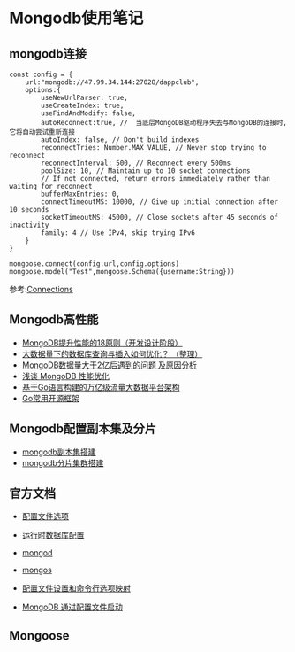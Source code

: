 # Mongodb使用笔记

## mongodb连接

```
const config = {
    url:"mongodb://47.99.34.144:27028/dappclub",
    options:{
        useNewUrlParser: true,  
        useCreateIndex: true,
        useFindAndModify: false,
        autoReconnect:true, //  当底层MongoDB驱动程序失去与MongoDB的连接时,它将自动尝试重新连接
        autoIndex: false, // Don't build indexes
        reconnectTries: Number.MAX_VALUE, // Never stop trying to reconnect
        reconnectInterval: 500, // Reconnect every 500ms
        poolSize: 10, // Maintain up to 10 socket connections
        // If not connected, return errors immediately rather than waiting for reconnect
        bufferMaxEntries: 0,
        connectTimeoutMS: 10000, // Give up initial connection after 10 seconds
        socketTimeoutMS: 45000, // Close sockets after 45 seconds of inactivity
        family: 4 // Use IPv4, skip trying IPv6
    }
}

mongoose.connect(config.url,config.options)
mongoose.model("Test",mongoose.Schema({username:String}))
```

参考:[Connections](https://mongoosejs.com/docs/connections.html)

## Mongodb高性能

- [MongoDB提升性能的18原则（开发设计阶段）](https://blog.fundebug.com/2018/09/19/18-principle-to-improve-mongodb-performance/)
- [大数据量下的数据库查询与插入如何优化？ （整理）](https://yq.aliyun.com/articles/4286)
- [MongoDB数据量大于2亿后遇到的问题 及原因分析](https://piaosanlang.gitbooks.io/mongodb/content/03day/shu-ju-liang-da-yu-dao-de-wen-ti.html)
- [浅谈 MongoDB 性能优化](https://juejin.im/entry/5bd9001751882536aa526348)
- [基于Go语言构建的万亿级流量大数据平台架构](https://www.jianshu.com/p/34c9b07d2726)
- [Go常用开源框架](https://github.com/hackstoic/golang-open-source-projects#%E7%9B%AE%E5%BD%95)


## Mongodb配置副本集及分片

- [mongodb副本集搭建](https://www.jianshu.com/p/b5a7d13e1391)
- [mongodb分片集群搭建](https://www.jianshu.com/p/74e34e5c3516)

## 官方文档

- [配置文件选项](https://docs.mongodb.com/manual/reference/configuration-options/)
- [运行时数据库配置](https://docs.mongodb.com/manual/administration/configuration/)
- [mongod](https://docs.mongodb.com/manual/reference/program/mongod/#bin.mongod)
- [mongos](https://docs.mongodb.com/manual/reference/program/mongos/#bin.mongos)
- [配置文件设置和命令行选项映射](https://docs.mongodb.com/manual/reference/configuration-file-settings-command-line-options-mapping/#conf-file-command-line-mapping)

- [MongoDB 通过配置文件启动](https://blog.csdn.net/zhu_tianwei/article/details/44261235)

## Mongoose
